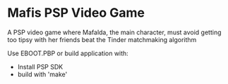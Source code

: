 # Mafis PSP Video Game
A PSP video game where Mafalda, the main character, must avoid getting too tipsy with her friends beat the Tinder matchmaking algorithm

Use EBOOT.PBP or build application with:

- Install PSP SDK
- build with 'make'
